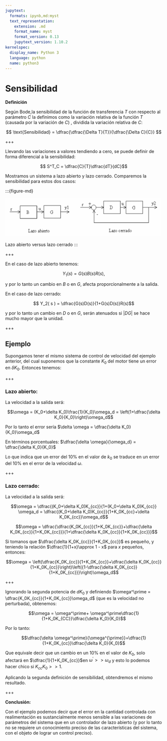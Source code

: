 ```yaml
---
jupytext:
  formats: ipynb,md:myst
  text_representation:
    extension: .md
    format_name: myst
    format_version: 0.13
    jupytext_version: 1.10.2
kernelspec:
  display_name: Python 3
  language: python
  name: python3
---
```


# Sensibilidad

**Definición** 

Según Bode,la sensibilidad de la función de transferencia $T$ con respecto al parámetro $C$ la definimos como la variación relativa de la función $T$ (causada por la variación de $C$) , dividida la variación relativa de $C$:

$$ \text{Sensibilidad} = \dfrac{\dfrac{\Delta T}{T}}{\dfrac{\Delta C}{C}} $$

+++

Llevando las variaciones a valores tendiendo a cero, se puede definir de forma diferencial a la sensibilidad:

$$ S^T_C = \dfrac{C}{T}\dfrac{dT}{dC}$$

Mostramos un sistema a lazo abierto y lazo cerrado. Comparemos la sensibilidad para estos dos casos:

:::{figure-md}

<img src="fig2_.gif" width=500px>

Lazo abierto versus lazo cerrado
:::

+++

En el caso de lazo abierto tenemos: 

$$ Y_1(s) = G(s)B (s)R(s),$$ 

y por lo tanto un cambio en $B$ o en $G$, afecta proporcionalmente a la salida.

En el caso de lazo cerrado:

$$ Y_2( s ) = \dfrac{G(s)D(s)}{1+G(s)D(s)}R(s)$$ 

y por lo tanto un cambio en $D$ o en $G$, serán atenuados si $\left|DG\right|$ se hace mucho mayor que la unidad.

+++

## Ejemplo

Supongamos tener el mismo sistema de control de velocidad del ejemplo anterior, del cual suponemos que la constante $K_0$ del motor tiene un error en $\delta K_0$. Entonces tenemos:

+++

### Lazo abierto:

La velocidad a la salida será:

$$\omega = (K_0+\delta K_0)\frac{1}{K_0}\omega_d = \left(1+\dfrac{\delta K_0}{K_0}\right)\omega_d$$

Por lo tanto el error sería $\delta \omega = \dfrac{\delta K_0}{K_0}\omega_d$

En términos porcentuales: $\dfrac{\delta \omega}{\omega_d} = \dfrac{\delta K_0}{K_0}$ 

Lo que indica que un error del $10\%$ en el valor de $k_0$ se traduce en un error del $10\%$ en el error de la velocidad $\omega$.

+++

### Lazo cerrado:

La velocidad a la salida será:

$$\omega = \dfrac{(K_0+\delta K_0)K_{cc}}{1+(K_0+\delta K_0)K_{cc}} \omega_d = \dfrac{(K_0+\delta K_0)K_{cc}}{1+K_0K_{cc}+\delta K_0K_{cc}}\omega_d$$

$$\omega = \dfrac{\dfrac{K_0K_{cc}}{1+K_0K_{cc}}+\dfrac{\delta K_0K_{cc}}{1+K_0K_{cc}}}{1+\dfrac{\delta K_0K_{cc}}{1+K_0K_{cc}}}$$

Si tomanos que $\dfrac{\delta K_0K_{cc}}{1+K_0K_{cc}}$ es pequeño, y teniendo la relación $\dfrac{1}{1+x}\approx 1 - x$ para $x$ pequeños, entonces:

$$\omega = \left(\dfrac{K_0K_{cc}}{1+K_0K_{cc}}+\dfrac{\delta K_0K_{cc}}{1+K_0K_{cc}}\right)\left({1-\dfrac{\delta K_0K_{cc}}{1+K_0K_{cc}}}\right)\omega_d$$

+++

Ignorando la segunda potencia de $dK_0$ y definiendo $\omega^\prime = \dfrac{K_0K_{cc}}{1+K_0K_{cc}}\omega_d$  (que es la velocidad no perturbada), obtenemos:

$$\omega = \omega^\prime+ \omega^\prime\dfrac{1}{1+K_0K_{CC}}\dfrac{\delta K_0}{K_0}$$

Por lo tanto:

$$\dfrac{\delta \omega^\prime}{\omega^{\prime}}=\dfrac{1}{1+K_0K_{cc}}\dfrac{\delta K_0}{K_0}$$

Que equivale decir que un cambio en un $10\%$ en el valor de $K_0$, solo afectará en $\dfrac{1}{1+K_0K_{cc}}$en $\omega^\prime >>\omega_d$ y esto lo podemos hacer chico si $K_{cc} K_0 >> 1$.

Aplicando la segunda definición de sensibilidad, obtendremos el mismo resultado.

+++

**Conclusión:**

Con el ejemplo podemos decir que el error en la cantidad controlada con realimentación es sustancialmente menos sensible a las variaciones de parámetros del sistema que en un controlador de lazo abierto (y por lo tanto no se requiere un conocimiento preciso de las características del sistema, con el objeto de lograr un control preciso).

